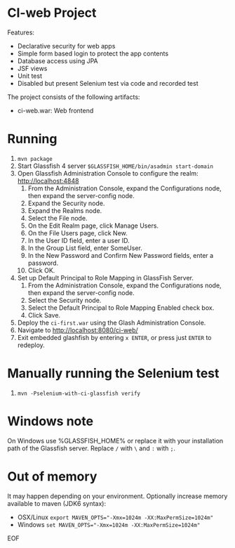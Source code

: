# CI-web Project

Features:
- Declarative security for web apps
- Simple form based login to protect the app contents
- Database access using JPA
- JSF views
- Unit test
- Disabled but present Selenium test via code and recorded test

The project consists of the following artifacts:
- ci-web.war: Web frontend

# Running
1. `mvn package`
2. Start Glassfish 4 server `$GLASSFISH_HOME/bin/asadmin start-domain`
3. Open Glassfish Administration Console to configure the realm: <a href="http://localhost:4848">http://localhost:4848</a>
   1. From the Administration Console, expand the Configurations node, then expand the server-config node.
   2. Expand the Security node.
   3. Expand the Realms node.
   4. Select the File node.
   5. On the Edit Realm page, click Manage Users.
   6. On the File Users page, click New.
   7. In the User ID field, enter a user ID.
   8. In the Group List field, enter SomeUser.
   9. In the New Password and Confirm New Password fields, enter a password.
   10. Click OK.
4. Set up Default Principal to Role Mapping in GlassFish Server.
   1. From the Administration Console, expand the Configurations node, then expand the server-config node.
   2. Select the Security node.
   3. Select the Default Principal to Role Mapping Enabled check box.
   4. Click Save.
5. Deploy the `ci-first.war` using the Glash Administration Console.
6. Navigate to <a href="http://localhost:8080/ci-web/">http://localhost:8080/ci-web/</a>
7. Exit embedded glashfish by entering `x ENTER`, or press just `ENTER` to redeploy.

# Manually running the Selenium test
1. `mvn -Pselenium-with-ci-glassfish verify`

# Windows note
On Windows use %GLASSFISH_HOME% or replace it with your installation
path of the Glassfish server. Replace `/` with `\` and `:` with `;`.

# Out of memory
It may happen depending on your environment. Optionally increase memory available to maven (JDK6 syntax):
* OSX/Linux `export MAVEN_OPTS="-Xmx=1024m -XX:MaxPermSize=1024m"`
* Windows `set MAVEN_OPTS="-Xmx=1024m -XX:MaxPermSize=1024m"`

EOF

